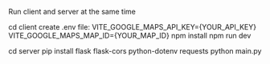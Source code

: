 Run client and server at the same time

cd client
create .env file:
VITE_GOOGLE_MAPS_API_KEY={YOUR_API_KEY}
VITE_GOOGLE_MAPS_MAP_ID={YOUR_MAP_ID}
npm install
npm run dev

cd server
pip install flask flask-cors python-dotenv requests
python main.py
